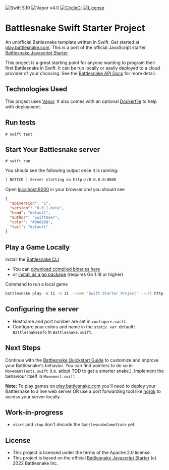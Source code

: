 ![Swift 5.10](https://img.shields.io/badge/swift-5.10-orange.svg)
![Vapor v4.0](https://img.shields.io/badge/vapor-4.0-blue) [![CircleCI](https://circleci.com/gh/maartene/BattlesnakeSwiftStarter.svg?style=shield)](https://circleci.com/gh/maartene/BattlesnakeSwiftStarter) [![License](https://img.shields.io/badge/License-Apache_2.0-blue.svg)](https://opensource.org/licenses/Apache-2.0)

# Battlesnake Swift Starter Project

An unofficial Battlesnake template written in Swift. Get started at [play.battlesnake.com](https://play.battlesnake.com). This is a port of the official JavaScript starter [Battlesnake Javascript Starter](https://github.com/BattlesnakeOfficial/starter-snake-javascript).

This project is a great starting point for anyone wanting to program their first Battlesnake in Swift. It can be run locally or easily deployed to a cloud provider of your choosing. See the [Battlesnake API Docs](https://docs.battlesnake.com/api) for more detail.

## Technologies Used

This project uses [Vapor](https://vapor.codes/). It also comes with an optional [Dockerfile](https://docs.docker.com/engine/reference/builder/) to help with deployment.

## Run tests

`# swift test`

## Start Your Battlesnake server

`# swift run`

You should see the following output once it is running:

```sh
[ NOTICE ] Server starting on http://0.0.0.0:8000
```

Open [localhost:8000](http://localhost:8000) in your browser and you should see

```json
{
  "apiversion": "1",
  "version": "0.0.1-beta",
  "head": "default",
  "author": "SwiftUser",
  "color": "#888888",
  "tail": "default"
}
```

## Play a Game Locally

Install the [Battlesnake CLI](https://github.com/BattlesnakeOfficial/rules/tree/main/cli)

- You can [download compiled binaries here](https://github.com/BattlesnakeOfficial/rules/releases)
- or [install as a go package](https://github.com/BattlesnakeOfficial/rules/tree/main/cli#installation) (requires Go 1.18 or higher)

Command to run a local game

```sh
battlesnake play -W 11 -H 11 --name 'Swift Starter Project' --url http://localhost:8000 -g solo --browser
```

## Configuring the server

- Hostname and port number are set in `configure.swift`.
- Configure your colors and name in the `static var `default`: BattlesnakeInfo` in `Battlesnake.swift`.

## Next Steps

Continue with the [Battlesnake Quickstart Guide](https://docs.battlesnake.com/quickstart) to customize and improve your Battlesnake's behavior. You can find pointers to do so in `MovementTests.swift` (i.e. adopt TDD to get a smarter snake.). Implement the behaviour itself in `Movement.swift`

**Note:** To play games on [play.battlesnake.com](https://play.battlesnake.com) you'll need to deploy your Battlesnake to a live web server OR use a port forwarding tool like [ngrok](https://ngrok.com/) to access your server locally.

## Work-in-progress
- `start` and `stop` don't decode the `BattlesnakeGameState` yet.

## License

- This project is licensed under the terms of the Apache 2.0 license.
- This project is based on the official [Battlesnake Javascript Starter](https://github.com/BattlesnakeOfficial/starter-snake-javascript) (c) 2022 Battlesnake Inc.

